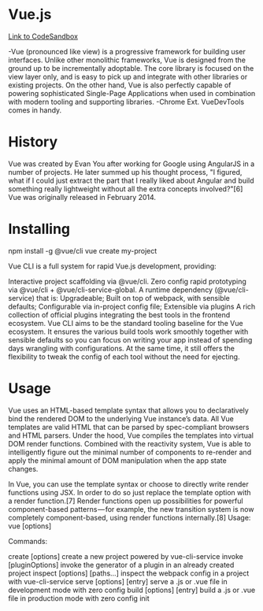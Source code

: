 # Vue.js

[Link to CodeSandbox](https://codesandbox.io/s/643v2kmrzw)

-Vue (pronounced like view) is a progressive framework for building user interfaces. Unlike other monolithic frameworks, Vue is designed from the ground up to be incrementally adoptable. The core library is focused on the view layer only, and is easy to pick up and integrate with other libraries or existing projects. On the other hand, Vue is also perfectly capable of powering sophisticated Single-Page Applications when used in combination with modern tooling and supporting libraries.
-Chrome Ext. VueDevTools comes in handy.

# History
Vue was created by Evan You after working for Google using AngularJS in a number of projects. He later summed up his thought process, "I figured, what if I could just extract the part that I really liked about Angular and build something really lightweight without all the extra concepts involved?"[6] Vue was originally released in February 2014.

# Installing
npm install -g @vue/cli
vue create my-project

Vue CLI is a full system for rapid Vue.js development, providing:

Interactive project scaffolding via @vue/cli.
Zero config rapid prototyping via @vue/cli + @vue/cli-service-global.
A runtime dependency (@vue/cli-service) that is:
Upgradeable;
Built on top of webpack, with sensible defaults;
Configurable via in-project config file;
Extensible via plugins
A rich collection of official plugins integrating the best tools in the frontend ecosystem.
Vue CLI aims to be the standard tooling baseline for the Vue ecosystem. It ensures the various build tools work smoothly together with sensible defaults so you can focus on writing your app instead of spending days wrangling with configurations. At the same time, it still offers the flexibility to tweak the config of each tool without the need for ejecting.

# Usage
Vue uses an HTML-based template syntax that allows you to declaratively bind the rendered DOM to the underlying Vue instance’s data. All Vue templates are valid HTML that can be parsed by spec-compliant browsers and HTML parsers. Under the hood, Vue compiles the templates into virtual DOM render functions. Combined with the reactivity system, Vue is able to intelligently figure out the minimal number of components to re-render and apply the minimal amount of DOM manipulation when the app state changes.

In Vue, you can use the template syntax or choose to directly write render functions using JSX. In order to do so just replace the template option with a render function.[7] Render functions open up possibilities for powerful component-based patterns — for example, the new transition system is now completely component-based, using render functions internally.[8]
Usage: vue <command> [options]

Commands:

  create [options] <app-name>      create a new project powered by vue-cli-service
  invoke <plugin> [pluginOptions]  invoke the generator of a plugin in an already created project
  inspect [options] [paths...]     inspect the webpack config in a project with vue-cli-service
  serve [options] [entry]          serve a .js or .vue file in development mode with zero config
  build [options] [entry]          build a .js or .vue file in production mode with zero config
  init <template> <app-name>       generate a project from a remote template (legacy API, requires @vue/cli-init)

# Creating a new Project
Usage: create [options] <app-name>

create a new project powered by vue-cli-service


Options:

  -p, --preset <presetName>       Skip prompts and use saved preset
  -d, --default                   Skip prompts and use default preset
  -i, --inlinePreset <json>       Skip prompts and use inline JSON string as preset
  -m, --packageManager <command>  Use specified npm client when installing dependencies
  -r, --registry <url>            Use specified npm registry when installing dependencies (only for npm)
  -f, --force                     Overwrite target directory if it exists
  -h, --help                      output usage information
vue create my-project

-after creating a new project, you can use default or manual presets.



### HTML
```                                         
<div id="app">
  {{ message }}
</div>
```

### JavaScript
```
var app = new Vue({
  el: '#app',
  data: {
    message: 'Hello Vue!'
  }
})
```

### Renders:

    Hello Vue!

The data and the DOM are now linked, and everything is now reactive

[A Code Snippet](http://res.cloudinary.com/jkarlin929/image/upload/v1518737261/vue-code_a4moh2.png)

[Another Code Snippet](http://res.cloudinary.com/jkarlin929/image/upload/v1518738230/vue-code-2_i98itv.png)

# Directives
-Directives are prefixed with v- to indicate that they are special attributes provided by Vue, and as you may have guessed, they apply special reactive behavior to the rendered DOM. In the code snippet, v-for declares a for loop for each of the products in our array. The 'product' acts like a parameter in which we call the name of the product from our products array. Everything between the opening and closing li tags are now inside of our 'for' loop.
Writing an if statement is simple, too. Simply, write v-if="Something Something Something". Using a span tag is also something Vue utilizes often, as well.

# Documentation
-Lot's of stackoverflow questions and answers.
-The Vue.js docs are excellent and can be found here:

[Vue.js Docs](https://vuejs.org/v2/guide/index.html#Declarative-Rendering)
